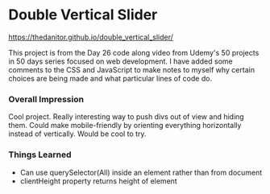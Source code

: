 # Double Vertical Slider

https://thedanitor.github.io/double_vertical_slider/

This project is from the Day 26 code along video from Udemy's 50 projects in 50 days series focused on web development. I have added some comments to the CSS and JavaScript to make notes to myself why certain choices are being made and what particular lines of code do.

### Overall Impression

Cool project. Really interesting way to push divs out of view and hiding them. Could make mobile-friendly by orienting everything horizontally instead of vertically. Would be cool to try.

### Things Learned

* Can use querySelector(All) inside an element rather than from document
* clientHeight property returns height of element